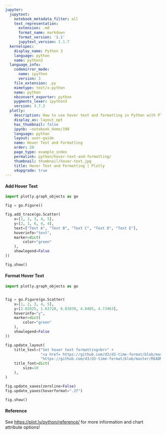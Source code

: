 ```yaml
---
jupyter:
  jupytext:
    notebook_metadata_filter: all
    text_representation:
      extension: .md
      format_name: markdown
      format_version: '1.1'
      jupytext_version: 1.1.7
  kernelspec:
    display_name: Python 3
    language: python
    name: python3
  language_info:
    codemirror_mode:
      name: ipython
      version: 3
    file_extension: .py
    mimetype: text/x-python
    name: python
    nbconvert_exporter: python
    pygments_lexer: ipython3
    version: 3.7.2
  plotly:
    description: How to use hover text and formatting in Python with Plotly.
    display_as: layout_opt
    has_thumbnail: false
    ipynb: ~notebook_demo/198
    language: python
    layout: user-guide
    name: Hover Text and Formatting
    order: 20
    page_type: example_index
    permalink: python/hover-text-and-formatting/
    thumbnail: thumbnail/hover-text.jpg
    title: Hover Text and Formatting | Plotly
    v4upgrade: true
---
```


#### Add Hover Text

```python
import plotly.graph_objects as go

fig = go.Figure()

fig.add_trace(go.Scatter(
    x=[1, 2, 3, 4, 5],
    y=[2, 1, 6, 4, 4],
    text=["Text A", "Text B", "Text C", "Text D", "Text E"],
    hoverinfo="text",
    marker=dict(
        color="green"
    ),
    showlegend=False
))

fig.show()
```

#### Format Hover Text

```python
import plotly.graph_objects as go


fig = go.Figure(go.Scatter(
    x=[1, 2, 3, 4, 5],
    y=[2.02825, 1.63728, 6.83839, 4.8485, 4.73463],
    hoverinfo="y",
    marker=dict(
        color="green"
    ),
    showlegend=False
))

fig.update_layout(
    title_text=("Set hover text formatting<br>" +
                "<a href= https://github.com/d3/d3-time-format/blob/master/README.md#locale_format>" +
                "https://github.com/d3/d3-time-format/blob/master/README.md#locale_format</a>"),
    title_font=dict(
        size=10
    ),
)

fig.update_xaxes(zeroline=False)
fig.update_yaxes(hoverformat=".2f")

fig.show()
```

#### Reference
See https://plot.ly/python/reference/ for more information and chart attribute options!
